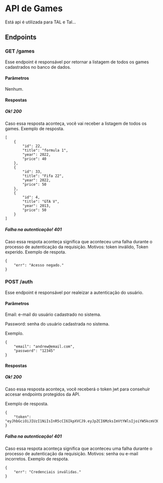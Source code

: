 # API de Games
Está api é utilizada para TAL e Tal...
## Endpoints

### GET /games
Esse endpoint é responsável por retornar a listagem de todos os games cadastrados no banco de dados.
#### Parâmetros
Nenhum.
#### Respostas
##### Ok! 200
Caso essa resposta aconteça, você vai receber a listagem de todos os games.
Exemplo de resposta.
```
[
    {
        "id": 22,
        "title": "formula 1",
        "year": 2022,
        "price": 40
    },
    {
        "id": 33,
        "title": "Fifa 22",
        "year": 2022,
        "price": 50
    },
    {
        "id": 4,
        "title": "GTA V",
        "year": 2013,
        "price": 50
    }
]
```
##### Falha na autenticação! 401
Caso essa respota aconteça significa que aconteceu uma falha durante o processo de autenticação da requisição. Motivos: token inválido, Token experido.
Exemplo de respota.
```
{
    "err": "Acesso negado."
}
```

### POST /auth
Esse endpoint é responsável por realeizar a autenticação do usuário.

#### Parâmetros

Email: e-mail do usuário cadastrado no sistema.

Password: senha do usuário cadastrada no sistema.

Exemplo.
```
{
    "email": "andrew@email.com",
    "password": "12345"
}
```

#### Respostas
##### Ok! 200
Caso essa resposta aconteça, você receberá o token jwt para consehuir accesar endpoints protegidos da API.

Exemplo de resposta.
```
{
    "token": "eyJhbGciOiJIUzI1NiIsInR5cCI6IkpXVCJ9.eyJpZCI6MzksImVtYWlsIjoiYW5kcmV3QGVtYWlsLmNvbSIsImlhdCI6MTY4MTM0NDg2NSwiZXhwIjoxNjgxNTE3NjY1fQ.zTV8RS44Lc4Jj7kr2HgX8r46HjXj2juXTxZ8VTj2OQA"
}
```

##### Falha na autenticação! 401
Caso essa respota aconteça significa que aconteceu uma falha durante o processo de autenticação da requisição. Motivos: senha ou e-mail incorretos.
Exemplo de respota.
```
{
    "err": "Credenciais inválidas."
}
```